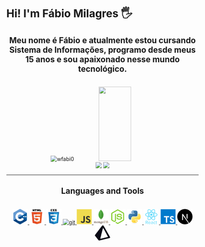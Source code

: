 <div>
  <h1 align="left"> Hi! I'm Fábio Milagres 🖐️ </h1>
  <h2 align="center">Meu nome é Fábio e atualmente estou cursando Sistema de Informações, programo desde meus 15 anos e
    sou apaixonado nesse mundo tecnológico.</h2>
  <br>
  <div align="center">
    <img width="49%" height="195px"
      src="https://github-readme-stats.vercel.app/api?username=wfabi0&show_icons=true&count_private=true&hide_border=true&title_color=B22222&icon_color=B22222&text_color=c9d1d9&bg_color=0d1117"
      alt="wfabi0" />
    <img width="41%" height="195px"
      src="https://github-readme-stats.vercel.app/api/top-langs/?username=wfabi0&layout=compact&hide_border=true&title_color=A9A9A9&text_color=A9A9A9&bg_color=0d1117" />
  </div>
</div>

<div align="center">
  <a href="mailto:wfabi0@hotmail.com"> <img
      src="https://img.shields.io/badge/-hotmail-%230077B5?style=for-the-badge&logo=microsoft&logoColor=white"
      target="_blank"></a>
  <a href="https://www.linkedin.com/in/f%C3%A1bio-milagres-368386234"> <img
      src="https://img.shields.io/badge/-linkedin-%230077B5?style=for-the-badge&logo=linkedin&logoColor=white"
      target="_blank"></a>

  <hr>
  <h2> Languages and Tools </h2>
  <div style="display: inline_block"><br>
    <a href="https://www.w3schools.com/cpp/" target="_blank" rel="noreferrer"> <img
        src="https://raw.githubusercontent.com/devicons/devicon/master/icons/cplusplus/cplusplus-original.svg"
        alt="cplusplus" width="40" height="40" />
    </a>
    <a href="https://developer.mozilla.org/pt-BR/docs/Web/HTML" target="_blank" rel="noreferrer"> <img
        src="https://raw.githubusercontent.com/devicons/devicon/master/icons/html5/html5-original-wordmark.svg"
        alt="html5" width="40" height="40" />
    </a>
    <a href="https://www.w3schools.com/css/" target="_blank" rel="noreferrer"> <img
        src="https://raw.githubusercontent.com/devicons/devicon/master/icons/css3/css3-original-wordmark.svg" alt="css3"
        width="40" height="40" />
    </a>
    <a href="https://git-scm.com/" target="_blank" rel="noreferrer"> <img
        src="https://www.vectorlogo.zone/logos/git-scm/git-scm-icon.svg" alt="git" width="40" height="40" />
    </a>
    <a href="https://developer.mozilla.org/en-US/docs/Web/JavaScript" target="_blank" rel="noreferrer"> <img
        src="https://raw.githubusercontent.com/devicons/devicon/master/icons/javascript/javascript-original.svg"
        alt="javascript" width="40" height="40" />
    </a>
    <a href="https://www.mongodb.com/" target="_blank" rel="noreferrer"> <img
        src="https://raw.githubusercontent.com/devicons/devicon/master/icons/mongodb/mongodb-original-wordmark.svg"
        alt="mongodb" width="40" height="40" />
    </a>
    <a href="https://nodejs.org" target="_blank" rel="noreferrer"> <img
        src="https://raw.githubusercontent.com/devicons/devicon/master/icons/nodejs/nodejs-plain.svg" alt="nodejs"
        width="40" height="40" />
    </a>
    <a href="https://www.python.org" target="_blank" rel="noreferrer"> <img
        src="https://raw.githubusercontent.com/devicons/devicon/master/icons/python/python-original.svg" alt="python"
        width="40" height="40" />
    </a>
    </a> <a href="https://reactjs.org/" target="_blank" rel="noreferrer"> <img
        src="https://raw.githubusercontent.com/devicons/devicon/master/icons/react/react-original-wordmark.svg"
        alt="react" width="40" height="40" />
    </a>
    <a href="https://www.typescriptlang.org/" target="_blank" rel="noreferrer"> <img
        src="https://raw.githubusercontent.com/devicons/devicon/master/icons/typescript/typescript-original.svg"
        alt="typescript" width="40" height="40" />
    </a>
    <a href="https://nextjs.org/" target="_blank" rel="noreferrer"> <img
        src="https://raw.githubusercontent.com/devicons/devicon/master/icons/nextjs/nextjs-original.svg"
        alt="typescript" width="40" height="40" />
    </a>
    <a href="https://www.prisma.io/" target="_blank" rel="noreferrer"> <img
        src="https://raw.githubusercontent.com/prisma/presskit/main/Assets/Prisma-DarkSymbol.svg"
        alt="prisma" width="40" height="40" />
    </a>

  </div>
